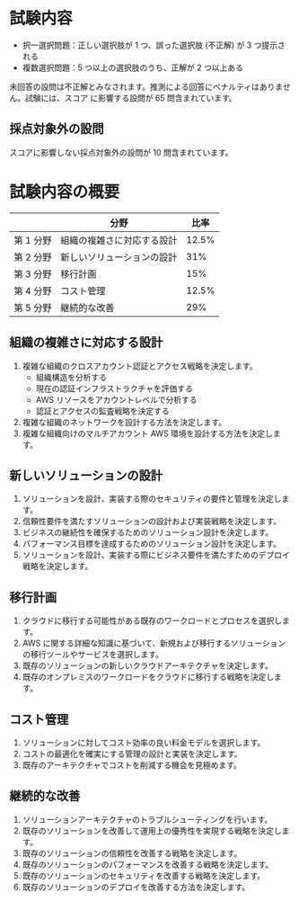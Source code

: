 # 試験内容
* 択一選択問題：正しい選択肢が 1 つ、誤った選択肢 (不正解) が 3 つ提示される
* 複数選択問題：5 つ以上の選択肢のうち、正解が 2 つ以上ある

未回答の設問は不正解とみなされます。推測による回答にペナルティはありません。試験には、スコア
に影響する設問が 65 問含まれています。

## 採点対象外の設問
スコアに影響しない採点対象外の設問が 10 問含まれています。

# 試験内容の概要

|           | 分野                       | 比率  |
| --------- | -------------------------- | ----- |
| 第 1 分野 | 組織の複雑さに対応する設計 | 12.5% |
| 第 2 分野 | 新しいソリューションの設計 | 31%   |
| 第 3 分野 | 移行計画                   | 15%   |
| 第 4 分野 | コスト管理                 | 12.5% |
| 第 5 分野 | 継続的な改善               | 29%   |

## 組織の複雑さに対応する設計
1. 複雑な組織のクロスアカウント認証とアクセス戦略を決定します。
   * 組織構造を分析する
   * 現在の認証インフラストラクチャを評価する
   * AWS リソースをアカウントレベルで分析する
   * 認証とアクセスの監査戦略を決定する
2. 複雑な組織のネットワークを設計する方法を決定します。
3. 複雑な組織向けのマルチアカウント AWS 環境を設計する方法を決定します。
## 新しいソリューションの設計
1. ソリューションを設計、実装する際のセキュリティの要件と管理を決定します。
2. 信頼性要件を満たすソリューションの設計および実装戦略を決定します。
3. ビジネスの継続性を確保するためのソリューション設計を決定します。
4. パフォーマンス目標を達成するためのソリューション設計を決定します。
5. ソリューションを設計、実装する際にビジネス要件を満たすためのデプロイ戦略を決定します。 
## 移行計画
1. クラウドに移行する可能性がある既存のワークロードとプロセスを選択します。
2. AWS に関する詳細な知識に基づいて、新規および移行するソリューションの移行ツールやサービスを選択します。
3. 既存のソリューションの新しいクラウドアーキテクチャを決定します。
4. 既存のオンプレミスのワークロードをクラウドに移行する戦略を決定します。
## コスト管理
1. ソリューションに対してコスト効率の良い料金モデルを選択します。
2. コストの最適化を確実にする管理の設計と実装を決定します。
3. 既存のアーキテクチャでコストを削減する機会を見極めます。
## 継続的な改善
1. ソリューションアーキテクチャのトラブルシューティングを行います。
2. 既存のソリューションを改善して運用上の優秀性を実現する戦略を決定します。
3. 既存のソリューションの信頼性を改善する戦略を決定します。
4. 既存のソリューションのパフォーマンスを改善する戦略を決定します。
5. 既存のソリューションのセキュリティを改善する戦略を決定します。
6. 既存のソリューションのデプロイを改善する方法を決定します。